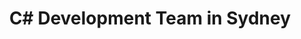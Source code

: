 ---
title: C# Development Team in Sydney
permalink: /landings/locations/sydney/developer/c-
technology: C#
location: Sydney
---
